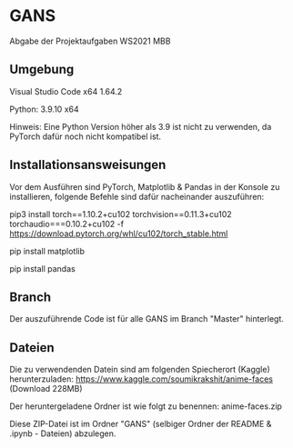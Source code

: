 # GANS
Abgabe der Projektaufgaben WS2021 MBB


## Umgebung

Visual Studio Code x64 1.64.2

Python: 3.9.10 x64 

Hinweis: Eine Python Version höher als 3.9 ist nicht zu verwenden, da PyTorch dafür noch nicht kompatibel ist. 

## Installationsansweisungen

Vor dem Ausführen sind PyTorch, Matplotlib & Pandas in der Konsole zu installieren, folgende Befehle sind dafür nacheinander auszuführen:

pip3 install torch==1.10.2+cu102 torchvision==0.11.3+cu102 torchaudio===0.10.2+cu102 -f https://download.pytorch.org/whl/cu102/torch_stable.html

pip install matplotlib

pip install pandas

## Branch

Der auszuführende Code ist für alle GANS im Branch "Master" hinterlegt. 

## Dateien

Die zu verwendenden Datein sind am folgenden Spiecherort (Kaggle) herunterzuladen: 
https://www.kaggle.com/soumikrakshit/anime-faces (Download 228MB)

Der heruntergeladene Ordner ist wie folgt zu benennen: 
anime-faces.zip

Diese ZIP-Datei ist im Ordner "GANS" (selbiger Ordner der README & .ipynb - Dateien) abzulegen. 
